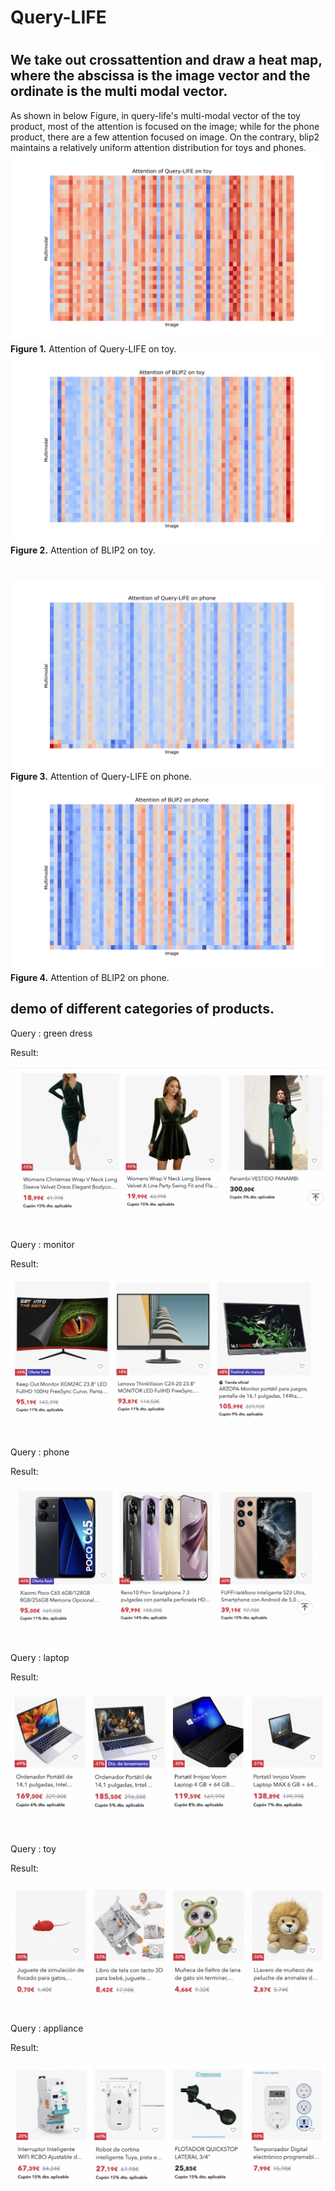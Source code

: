 # Query-LIFE
#
## We take out crossattention and draw a heat map, where the abscissa is the image vector and the ordinate is the multi modal vector.

As shown in below Figure, in query-life's multi-modal vector of the toy product, most of the attention is focused on the image; while for the phone product, there are a few attention focused on image. On the contrary, blip2 maintains a relatively uniform attention distribution for toys and phones.
![Query-LIFE on toy](qlife_toy.png)
**Figure 1.** Attention of Query-LIFE on toy.
![BLIP2 on toy](blip_toy.png)
**Figure 2.** Attention of BLIP2 on toy.
#
![Query-LIFE on phone](qlife_phone.png)
**Figure 3.** Attention of Query-LIFE on phone.
![BLIP2 on phone](blip_phone.png)
**Figure 4.** Attention of BLIP2 on phone.


## demo of   different categories of products.

Query : green dress

Result:

![Product image](green_dress.png)

#

Query : monitor

Result:

![Product image](monitor.png)

# 

Query : phone

Result:

![Product image](phone.png)


# 

Query : laptop

Result:

![Product image](laptop.png)

# 

Query : toy

Result:

![Product image](toy.png)

# 

Query : appliance

Result:

![Product image](appliance.png)

